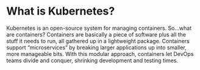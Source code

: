 # What is Kubernetes?
Kubernetes is an open-source system for managing containers. So…what are containers? Containers are basically a piece of software plus all the stuff it needs to run, all gathered up in a lightweight package. Containers support “microservices” by breaking larger applications up into smaller, more manageable bits. With this modular approach, containers let DevOps teams divide and conquer, shrinking development and testing times. 